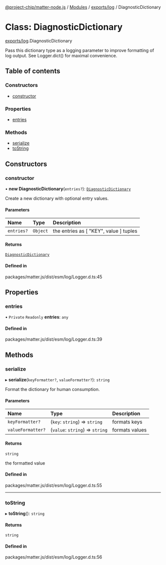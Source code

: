 [@project-chip/matter-node.js](../README.md) / [Modules](../modules.md) / [exports/log](../modules/exports_log.md) / DiagnosticDictionary

# Class: DiagnosticDictionary

[exports/log](../modules/exports_log.md).DiagnosticDictionary

Pass this dictionary type as a logging parameter to improve formatting of
log output.  See Logger.dict() for maximal convenience.

## Table of contents

### Constructors

- [constructor](exports_log.DiagnosticDictionary.md#constructor)

### Properties

- [entries](exports_log.DiagnosticDictionary.md#entries)

### Methods

- [serialize](exports_log.DiagnosticDictionary.md#serialize)
- [toString](exports_log.DiagnosticDictionary.md#tostring)

## Constructors

### constructor

• **new DiagnosticDictionary**(`entries?`): [`DiagnosticDictionary`](exports_log.DiagnosticDictionary.md)

Create a new dictionary with optional entry values.

#### Parameters

| Name | Type | Description |
| :------ | :------ | :------ |
| `entries?` | `Object` | the entries as [ "KEY", value ] tuples |

#### Returns

[`DiagnosticDictionary`](exports_log.DiagnosticDictionary.md)

#### Defined in

packages/matter.js/dist/esm/log/Logger.d.ts:45

## Properties

### entries

• `Private` `Readonly` **entries**: `any`

#### Defined in

packages/matter.js/dist/esm/log/Logger.d.ts:39

## Methods

### serialize

▸ **serialize**(`keyFormatter?`, `valueFormatter?`): `string`

Format the dictionary for human consumption.

#### Parameters

| Name | Type | Description |
| :------ | :------ | :------ |
| `keyFormatter?` | (`key`: `string`) => `string` | formats keys |
| `valueFormatter?` | (`value`: `string`) => `string` | formats values |

#### Returns

`string`

the formatted value

#### Defined in

packages/matter.js/dist/esm/log/Logger.d.ts:55

___

### toString

▸ **toString**(): `string`

#### Returns

`string`

#### Defined in

packages/matter.js/dist/esm/log/Logger.d.ts:56

